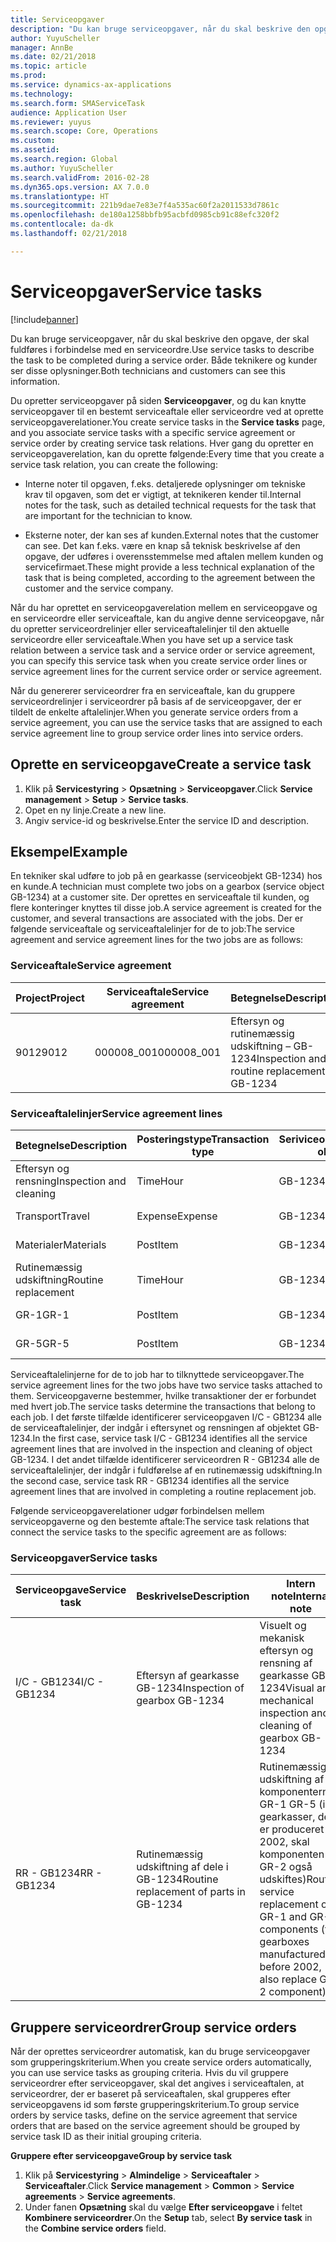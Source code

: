 ```yaml
---
title: Serviceopgaver
description: "Du kan bruge serviceopgaver, når du skal beskrive den opgave, der skal fuldføres i forbindelse med en serviceordre. Både teknikere og kunder ser disse oplysninger."
author: YuyuScheller
manager: AnnBe
ms.date: 02/21/2018
ms.topic: article
ms.prod: 
ms.service: dynamics-ax-applications
ms.technology: 
ms.search.form: SMAServiceTask
audience: Application User
ms.reviewer: yuyus
ms.search.scope: Core, Operations
ms.custom: 
ms.assetid: 
ms.search.region: Global
ms.author: YuyuScheller
ms.search.validFrom: 2016-02-28
ms.dyn365.ops.version: AX 7.0.0
ms.translationtype: HT
ms.sourcegitcommit: 221b9dae7e83e7f4a535ac60f2a2011533d7861c
ms.openlocfilehash: de180a1258bbfb95acbfd0985cb91c88efc320f2
ms.contentlocale: da-dk
ms.lasthandoff: 02/21/2018

---
```


# <a name="service-tasks"></a><span data-ttu-id="8e119-104">Serviceopgaver</span><span class="sxs-lookup"><span data-stu-id="8e119-104">Service tasks</span></span>  

[!include[banner](../includes/banner.md)]

<span data-ttu-id="8e119-105">Du kan bruge serviceopgaver, når du skal beskrive den opgave, der skal fuldføres i forbindelse med en serviceordre.</span><span class="sxs-lookup"><span data-stu-id="8e119-105">Use service tasks to describe the task to be completed during a service order.</span></span>
<span data-ttu-id="8e119-106">Både teknikere og kunder ser disse oplysninger.</span><span class="sxs-lookup"><span data-stu-id="8e119-106">Both technicians and customers can see this information.</span></span>

<span data-ttu-id="8e119-107">Du opretter serviceopgaver på siden **Serviceopgaver**, og du kan knytte serviceopgaver til en bestemt serviceaftale eller serviceordre ved at oprette serviceopgaverelationer.</span><span class="sxs-lookup"><span data-stu-id="8e119-107">You create service tasks in the **Service tasks** page, and you associate service tasks with a specific service agreement or service order by creating service task relations.</span></span> <span data-ttu-id="8e119-108">Hver gang du opretter en serviceopgaverelation, kan du oprette følgende:</span><span class="sxs-lookup"><span data-stu-id="8e119-108">Every time that you create a service task relation, you can create the following:</span></span>

-  <span data-ttu-id="8e119-109">Interne noter til opgaven, f.eks. detaljerede oplysninger om tekniske krav til opgaven, som det er vigtigt, at teknikeren kender til.</span><span class="sxs-lookup"><span data-stu-id="8e119-109">Internal notes for the task, such as detailed technical requests for the task that are important for the technician to know.</span></span>

-  <span data-ttu-id="8e119-110">Eksterne noter, der kan ses af kunden.</span><span class="sxs-lookup"><span data-stu-id="8e119-110">External notes that the customer can see.</span></span> <span data-ttu-id="8e119-111">Det kan f.eks. være en knap så teknisk beskrivelse af den opgave, der udføres i overensstemmelse med aftalen mellem kunden og servicefirmaet.</span><span class="sxs-lookup"><span data-stu-id="8e119-111">These might provide a less technical explanation of the task that is being completed, according to the agreement between the customer and the service company.</span></span>

<span data-ttu-id="8e119-112">Når du har oprettet en serviceopgaverelation mellem en serviceopgave og en serviceordre eller serviceaftale, kan du angive denne serviceopgave, når du opretter serviceordrelinjer eller serviceaftalelinjer til den aktuelle serviceordre eller serviceaftale.</span><span class="sxs-lookup"><span data-stu-id="8e119-112">When you have set up a service task relation between a service task and a service order or service agreement, you can specify this service task when you create service order lines or service agreement lines for the current service order or service agreement.</span></span>

<span data-ttu-id="8e119-113">Når du genererer serviceordrer fra en serviceaftale, kan du gruppere serviceordrelinjer i serviceordrer på basis af de serviceopgaver, der er tildelt de enkelte aftalelinjer.</span><span class="sxs-lookup"><span data-stu-id="8e119-113">When you generate service orders from a service agreement, you can use the service tasks that are assigned to each service agreement line to group service order lines into service orders.</span></span>

## <a name="create-a-service-task"></a><span data-ttu-id="8e119-114">Oprette en serviceopgave</span><span class="sxs-lookup"><span data-stu-id="8e119-114">Create a service task</span></span>

1. <span data-ttu-id="8e119-115">Klik på **Servicestyring** \> **Opsætning** \> **Serviceopgaver**.</span><span class="sxs-lookup"><span data-stu-id="8e119-115">Click **Service management** \> **Setup** \> **Service tasks**.</span></span>
2. <span data-ttu-id="8e119-116">Opet en ny linje.</span><span class="sxs-lookup"><span data-stu-id="8e119-116">Create a new line.</span></span>
3. <span data-ttu-id="8e119-117">Angiv service-id og beskrivelse.</span><span class="sxs-lookup"><span data-stu-id="8e119-117">Enter the service ID and description.</span></span>

## <a name="example"></a><span data-ttu-id="8e119-118">Eksempel</span><span class="sxs-lookup"><span data-stu-id="8e119-118">Example</span></span>

<span data-ttu-id="8e119-119">En tekniker skal udføre to job på en gearkasse (serviceobjekt GB-1234) hos en kunde.</span><span class="sxs-lookup"><span data-stu-id="8e119-119">A technician must complete two jobs on a gearbox (service object GB-1234) at a customer site.</span></span> <span data-ttu-id="8e119-120">Der oprettes en serviceaftale til kunden, og flere konteringer knyttes til disse job.</span><span class="sxs-lookup"><span data-stu-id="8e119-120">A service agreement is created for the customer, and several transactions are associated with the jobs.</span></span> <span data-ttu-id="8e119-121">Der er følgende serviceaftale og serviceaftalelinjer for de to job:</span><span class="sxs-lookup"><span data-stu-id="8e119-121">The service agreement and service agreement lines for the two jobs are as follows:</span></span>

### <a name="service-agreement"></a><span data-ttu-id="8e119-122">Serviceaftale</span><span class="sxs-lookup"><span data-stu-id="8e119-122">Service agreement</span></span>

| <span data-ttu-id="8e119-123">Project</span><span class="sxs-lookup"><span data-stu-id="8e119-123">Project</span></span> | <span data-ttu-id="8e119-124">Serviceaftale</span><span class="sxs-lookup"><span data-stu-id="8e119-124">Service agreement</span></span> | <span data-ttu-id="8e119-125">Betegnelse</span><span class="sxs-lookup"><span data-stu-id="8e119-125">Description</span></span>                                  | <span data-ttu-id="8e119-126">Multi</span><span class="sxs-lookup"><span data-stu-id="8e119-126">Group</span></span>   |
|---------|-------------------|----------------------------------------------|---------|
| <span data-ttu-id="8e119-127">9012</span><span class="sxs-lookup"><span data-stu-id="8e119-127">9012</span></span>    | <span data-ttu-id="8e119-128">000008\_001</span><span class="sxs-lookup"><span data-stu-id="8e119-128">000008\_001</span></span>       | <span data-ttu-id="8e119-129">Eftersyn og rutinemæssig udskiftning – GB-1234</span><span class="sxs-lookup"><span data-stu-id="8e119-129">Inspection and routine replacement – GB-1234</span></span> | <span data-ttu-id="8e119-130">Løntillæg</span><span class="sxs-lookup"><span data-stu-id="8e119-130">Premium</span></span> |

### <a name="service-agreement-lines"></a><span data-ttu-id="8e119-131">Serviceaftalelinjer</span><span class="sxs-lookup"><span data-stu-id="8e119-131">Service agreement lines</span></span>

| <span data-ttu-id="8e119-132">Betegnelse</span><span class="sxs-lookup"><span data-stu-id="8e119-132">Description</span></span>             | <span data-ttu-id="8e119-133">Posteringstype</span><span class="sxs-lookup"><span data-stu-id="8e119-133">Transaction type</span></span> | <span data-ttu-id="8e119-134">Seriviceobjekt</span><span class="sxs-lookup"><span data-stu-id="8e119-134">Service object</span></span> | <span data-ttu-id="8e119-135">Serviceopgave</span><span class="sxs-lookup"><span data-stu-id="8e119-135">Service task</span></span> |
|-------------------------|------------------|----------------|--------------|
| <span data-ttu-id="8e119-136">Eftersyn og rensning</span><span class="sxs-lookup"><span data-stu-id="8e119-136">Inspection and cleaning</span></span> | <span data-ttu-id="8e119-137">Time</span><span class="sxs-lookup"><span data-stu-id="8e119-137">Hour</span></span>             | <span data-ttu-id="8e119-138">GB-1234</span><span class="sxs-lookup"><span data-stu-id="8e119-138">GB-1234</span></span>        | <span data-ttu-id="8e119-139">I/C - GB1234</span><span class="sxs-lookup"><span data-stu-id="8e119-139">I/C - GB1234</span></span> |
| <span data-ttu-id="8e119-140">Transport</span><span class="sxs-lookup"><span data-stu-id="8e119-140">Travel</span></span>                  | <span data-ttu-id="8e119-141">Expense</span><span class="sxs-lookup"><span data-stu-id="8e119-141">Expense</span></span>          | <span data-ttu-id="8e119-142">GB-1234</span><span class="sxs-lookup"><span data-stu-id="8e119-142">GB-1234</span></span>        | <span data-ttu-id="8e119-143">I/C - GB1234</span><span class="sxs-lookup"><span data-stu-id="8e119-143">I/C - GB1234</span></span> |
| <span data-ttu-id="8e119-144">Materialer</span><span class="sxs-lookup"><span data-stu-id="8e119-144">Materials</span></span>               | <span data-ttu-id="8e119-145">Post</span><span class="sxs-lookup"><span data-stu-id="8e119-145">Item</span></span>             | <span data-ttu-id="8e119-146">GB-1234</span><span class="sxs-lookup"><span data-stu-id="8e119-146">GB-1234</span></span>        | <span data-ttu-id="8e119-147">I/C - GB1234</span><span class="sxs-lookup"><span data-stu-id="8e119-147">I/C - GB1234</span></span> |
| <span data-ttu-id="8e119-148">Rutinemæssig udskiftning</span><span class="sxs-lookup"><span data-stu-id="8e119-148">Routine replacement</span></span>     | <span data-ttu-id="8e119-149">Time</span><span class="sxs-lookup"><span data-stu-id="8e119-149">Hour</span></span>             | <span data-ttu-id="8e119-150">GB-1234</span><span class="sxs-lookup"><span data-stu-id="8e119-150">GB-1234</span></span>        | <span data-ttu-id="8e119-151">RR - GB1234</span><span class="sxs-lookup"><span data-stu-id="8e119-151">RR - GB1234</span></span>  |
| <span data-ttu-id="8e119-152">GR-1</span><span class="sxs-lookup"><span data-stu-id="8e119-152">GR-1</span></span>                    | <span data-ttu-id="8e119-153">Post</span><span class="sxs-lookup"><span data-stu-id="8e119-153">Item</span></span>             | <span data-ttu-id="8e119-154">GB-1234</span><span class="sxs-lookup"><span data-stu-id="8e119-154">GB-1234</span></span>        | <span data-ttu-id="8e119-155">RR - GB1234</span><span class="sxs-lookup"><span data-stu-id="8e119-155">RR - GB1234</span></span>  |
| <span data-ttu-id="8e119-156">GR-5</span><span class="sxs-lookup"><span data-stu-id="8e119-156">GR-5</span></span>                    | <span data-ttu-id="8e119-157">Post</span><span class="sxs-lookup"><span data-stu-id="8e119-157">Item</span></span>             | <span data-ttu-id="8e119-158">GB-1234</span><span class="sxs-lookup"><span data-stu-id="8e119-158">GB-1234</span></span>        | <span data-ttu-id="8e119-159">RR - GB1234</span><span class="sxs-lookup"><span data-stu-id="8e119-159">RR - GB1234</span></span>  |

<span data-ttu-id="8e119-160">Serviceaftalelinjerne for de to job har to tilknyttede serviceopgaver.</span><span class="sxs-lookup"><span data-stu-id="8e119-160">The service agreement lines for the two jobs have two service tasks attached to them.</span></span> <span data-ttu-id="8e119-161">Serviceopgaverne bestemmer, hvilke transaktioner der er forbundet med hvert job.</span><span class="sxs-lookup"><span data-stu-id="8e119-161">The service tasks determine the transactions that belong to each job.</span></span> <span data-ttu-id="8e119-162">I det første tilfælde identificerer serviceopgaven I/C - GB1234 alle de serviceaftalelinjer, der indgår i eftersynet og rensningen af objektet GB-1234.</span><span class="sxs-lookup"><span data-stu-id="8e119-162">In the first case, service task I/C - GB1234 identifies all the service agreement lines that are involved in the inspection and cleaning of object GB-1234.</span></span> <span data-ttu-id="8e119-163">I det andet tilfælde identificerer serviceordren R - GB1234 alle de serviceaftalelinjer, der indgår i fuldførelse af en rutinemæssig udskiftning.</span><span class="sxs-lookup"><span data-stu-id="8e119-163">In the second case, service task RR - GB1234 identifies all the service agreement lines that are involved in completing a routine replacement job.</span></span>

<span data-ttu-id="8e119-164">Følgende serviceopgaverelationer udgør forbindelsen mellem serviceopgaverne og den bestemte aftale:</span><span class="sxs-lookup"><span data-stu-id="8e119-164">The service task relations that connect the service tasks to the specific agreement are as follows:</span></span>

### <a name="service-tasks"></a><span data-ttu-id="8e119-165">Serviceopgaver</span><span class="sxs-lookup"><span data-stu-id="8e119-165">Service tasks</span></span>

| <span data-ttu-id="8e119-166">Serviceopgave</span><span class="sxs-lookup"><span data-stu-id="8e119-166">Service task</span></span> | <span data-ttu-id="8e119-167">Beskrivelse</span><span class="sxs-lookup"><span data-stu-id="8e119-167">Description</span></span>                             | <span data-ttu-id="8e119-168">Intern note</span><span class="sxs-lookup"><span data-stu-id="8e119-168">Internal note</span></span>                                                                                                                 | <span data-ttu-id="8e119-169">Ekstern note</span><span class="sxs-lookup"><span data-stu-id="8e119-169">External note</span></span>                 |
|--------------|-----------------------------------------|-------------------------------------------------------------------------------------------------------------------------------|-------------------------------|
| <span data-ttu-id="8e119-170">I/C - GB1234</span><span class="sxs-lookup"><span data-stu-id="8e119-170">I/C - GB1234</span></span> | <span data-ttu-id="8e119-171">Eftersyn af gearkasse GB-1234</span><span class="sxs-lookup"><span data-stu-id="8e119-171">Inspection of gearbox GB-1234</span></span>           | <span data-ttu-id="8e119-172">Visuelt og mekanisk eftersyn og rensning af gearkasse GB-1234</span><span class="sxs-lookup"><span data-stu-id="8e119-172">Visual and mechanical inspection and cleaning of gearbox GB-1234</span></span>                                                              | <span data-ttu-id="8e119-173">Rutinemæssigt eftersyn af gearkasse</span><span class="sxs-lookup"><span data-stu-id="8e119-173">Routine inspection of gearbox</span></span> |
| <span data-ttu-id="8e119-174">RR - GB1234</span><span class="sxs-lookup"><span data-stu-id="8e119-174">RR - GB1234</span></span>  | <span data-ttu-id="8e119-175">Rutinemæssig udskiftning af dele i GB-1234</span><span class="sxs-lookup"><span data-stu-id="8e119-175">Routine replacement of parts in GB-1234</span></span> | <span data-ttu-id="8e119-176">Rutinemæssig udskiftning af komponenterne GR-1 GR-5 (i gearkasser, der er produceret før 2002, skal komponenten GR-2 også udskiftes)</span><span class="sxs-lookup"><span data-stu-id="8e119-176">Routine service replacement of GR-1 and GR-5 components (for gearboxes manufactured before 2002, also replace GR-2 component)</span></span> | <span data-ttu-id="8e119-177">Rutinemæssig udskiftning af dele</span><span class="sxs-lookup"><span data-stu-id="8e119-177">Routine replacement of parts</span></span>  |

## <a name="group-service-orders"></a><span data-ttu-id="8e119-178">Gruppere serviceordrer</span><span class="sxs-lookup"><span data-stu-id="8e119-178">Group service orders</span></span>

<span data-ttu-id="8e119-179">Når der oprettes serviceordrer automatisk, kan du bruge serviceopgaver som grupperingskriterium.</span><span class="sxs-lookup"><span data-stu-id="8e119-179">When you create service orders automatically, you can use service tasks as grouping criteria.</span></span> <span data-ttu-id="8e119-180">Hvis du vil gruppere serviceordrer efter serviceopgaver, skal det angives i serviceaftalen, at serviceordrer, der er baseret på serviceaftalen, skal grupperes efter serviceopgavens id som første grupperingskriterium.</span><span class="sxs-lookup"><span data-stu-id="8e119-180">To group service orders by service tasks, define on the service agreement that service orders that are based on the service agreement should be grouped by service task ID as their initial grouping criteria.</span></span>

<span data-ttu-id="8e119-181">**Gruppere efter serviceopgave**</span><span class="sxs-lookup"><span data-stu-id="8e119-181">**Group by service task**</span></span>

1. <span data-ttu-id="8e119-182">Klik på **Servicestyring** \> **Almindelige** \> **Serviceaftaler** \> **Serviceaftaler**.</span><span class="sxs-lookup"><span data-stu-id="8e119-182">Click **Service management** \> **Common** \> **Service agreements** \> **Service agreements**.</span></span>
2. <span data-ttu-id="8e119-183">Under fanen **Opsætning** skal du vælge **Efter serviceopgave** i feltet **Kombinere serviceordrer**.</span><span class="sxs-lookup"><span data-stu-id="8e119-183">On the **Setup** tab, select **By service task** in the **Combine service orders** field.</span></span>




